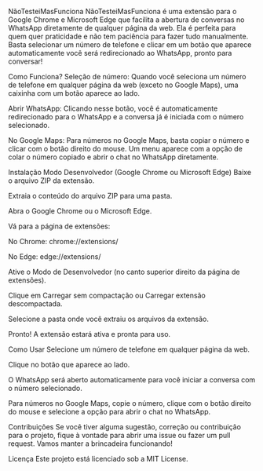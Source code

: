 NãoTesteiMasFunciona
NãoTesteiMasFunciona é uma extensão para o Google Chrome e Microsoft Edge que facilita a abertura de conversas no WhatsApp diretamente de qualquer página da web. Ela é perfeita para quem quer praticidade e não tem paciência para fazer tudo manualmente. Basta selecionar um número de telefone e clicar em um botão que aparece automaticamente você será redirecionado ao WhatsApp, pronto para conversar!

Como Funciona?
Seleção de número: Quando você seleciona um número de telefone em qualquer página da web (exceto no Google Maps), uma caixinha com um botão aparece ao lado.

Abrir WhatsApp: Clicando nesse botão, você é automaticamente redirecionado para o WhatsApp e a conversa já é iniciada com o número selecionado.

No Google Maps: Para números no Google Maps, basta copiar o número e clicar com o botão direito do mouse. Um menu aparece com a opção de colar o número copiado e abrir o chat no WhatsApp diretamente.

Instalação
Modo Desenvolvedor (Google Chrome ou Microsoft Edge)
Baixe o arquivo ZIP da extensão.

Extraia o conteúdo do arquivo ZIP para uma pasta.

Abra o Google Chrome ou o Microsoft Edge.

Vá para a página de extensões:

No Chrome: chrome://extensions/

No Edge: edge://extensions/

Ative o Modo de Desenvolvedor (no canto superior direito da página de extensões).

Clique em Carregar sem compactação ou Carregar extensão descompactada.

Selecione a pasta onde você extraiu os arquivos da extensão.

Pronto! A extensão estará ativa e pronta para uso.

Como Usar
Selecione um número de telefone em qualquer página da web.

Clique no botão que aparece ao lado.

O WhatsApp será aberto automaticamente para você iniciar a conversa com o número selecionado.

Para números no Google Maps, copie o número, clique com o botão direito do mouse e selecione a opção para abrir o chat no WhatsApp.

Contribuições
Se você tiver alguma sugestão, correção ou contribuição para o projeto, fique à vontade para abrir uma issue ou fazer um pull request. Vamos manter a brincadeira funcionando!

Licença
Este projeto está licenciado sob a MIT License.

